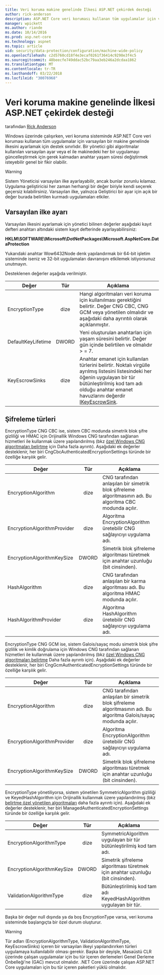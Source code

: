 ```yaml
---
title: Veri koruma makine genelinde İlkesi ASP.NET çekirdek desteği
author: rick-anderson
description: ASP.NET Core veri koruması kullanan tüm uygulamalar için varsayılan bir makine genelinde ilkesini ayarlamak için desteği hakkında bilgi edinin.
manager: wpickett
ms.author: riande
ms.date: 10/14/2016
ms.prod: asp.net-core
ms.technology: aspnet
ms.topic: article
uid: security/data-protection/configuration/machine-wide-policy
ms.openlocfilehash: c2d5760cd18f4e3ecaf0261f36414c9298e3f4c5
ms.sourcegitcommit: 48beecfe749ddac52bc79aa3eb246a2dcdaa1862
ms.translationtype: MT
ms.contentlocale: tr-TR
ms.lasthandoff: 03/22/2018
ms.locfileid: "30076968"
---
```

# <a name="data-protection-machine-wide-policy-support-in-aspnet-core"></a>Veri koruma makine genelinde İlkesi ASP.NET çekirdek desteği

tarafından [Rick Anderson](https://twitter.com/RickAndMSFT)

Windows üzerinde çalışırken, veri koruma sisteminde ASP.NET Core veri koruması kullanan tüm uygulamalar için varsayılan bir makine genelinde ilkesini ayarlamak için destek sınırlıdır. Bir yönetici gibi algoritmalar kullanılan varsayılan ayar veya el ile makinedeki her bir uygulamayı güncelleştirmek için gerek kalmadan anahtar yaşam süresi değiştirmek isteyebilir genel bir fikir olabilir.

> [!WARNING]
> Sistem Yöneticisi varsayılan ilke ayarlayabilir, ancak bunlar zorunlu kılamaz. Uygulama geliştiricisi her zaman herhangi bir değer biriyle kendi seçerek geçersiz kılabilirsiniz. Varsayılan ilke, yalnızca Geliştirici bir ayar için açık bir değer burada belirtilen kurmadı uygulamaları etkiler.

## <a name="setting-default-policy"></a>Varsayılan ilke ayarı

Varsayılan ilkesini ayarlamak için yönetici bilinen değerler aşağıdaki kayıt defteri anahtarı altındaki sistem kayıt defterinde ayarlayabilirsiniz:

**HKLM\SOFTWARE\Microsoft\DotNetPackages\Microsoft.AspNetCore.DataProtection**

Yukarıdaki anahtar Wow6432Node denk yapılandırmak bir 64-bit işletim sisteminde iseniz ve 32-bit uygulamaları davranışını etkilemek istiyorsunuz unutmayın.

Desteklenen değerler aşağıda verilmiştir.

| Değer              | Tür   | Açıklama |
| ------------------ | :----: | ----------- |
| EncryptionType     | dize | Hangi algoritmaları veri koruma için kullanılması gerektiğini belirtir. Değer CNG CBC, CNG GCM veya yönetilen olmalıdır ve aşağıdaki daha ayrıntılı olarak açıklanmıştır. |
| DefaultKeyLifetime | DWORD  | Yeni oluşturulan anahtarları için yaşam süresini belirtir. Değer gün içinde belirtilen ve olmalıdır > = 7. |
| KeyEscrowSinks     | dize | Anahtar emanet için kullanılan türlerini belirtir. Noktalı virgülle ayrılmış listesini listesindeki her öğenin uygulayan bir tür bütünleştirilmiş kod tam adı olduğu anahtar emanet havuzlarını değerdir [IKeyEscrowSink](/dotnet/api/microsoft.aspnetcore.dataprotection.keymanagement.ikeyescrowsink). |

## <a name="encryption-types"></a>Şifreleme türleri

EncryptionType CNG CBC ise, sistem CBC modunda simetrik blok şifre gizliliği ve HMAC için Orijinallik Windows CNG tarafından sağlanan hizmetleri ile kullanmak üzere yapılandırılmış (bkz [özel Windows CNG algoritmaları belirtme](xref:security/data-protection/configuration/overview#specifying-custom-windows-cng-algorithms) için Daha fazla ayrıntı). Aşağıdaki ek değerler desteklenir, her biri CngCbcAuthenticatedEncryptionSettings türünde bir özelliğe karşılık gelir.

| Değer                       | Tür   | Açıklama |
| --------------------------- | :----: | ----------- |
| EncryptionAlgorithm         | dize | CNG tarafından anlaşılan bir simetrik blok şifreleme algoritmasının adı. Bu algoritma CBC modunda açılır. |
| EncryptionAlgorithmProvider | dize | Algoritma EncryptionAlgorithm üretebilir CNG sağlayıcıyı uygulama adı. |
| EncryptionAlgorithmKeySize  | DWORD  | Simetrik blok şifreleme algoritması türetmek için anahtar uzunluğu (bit cinsinden). |
| HashAlgorithm               | dize | CNG tarafından anlaşılan bir karma algoritması adı. Bu algoritma HMAC modunda açılır. |
| HashAlgorithmProvider       | dize | Algoritma HashAlgorithm üretebilir CNG sağlayıcıyı uygulama adı. |

EncryptionType CNG GCM ise, sistem Galois/sayaç modu simetrik blok şifre gizlilik ve kimlik doğrulama için Windows CNG tarafından sağlanan hizmetleri ile kullanmak üzere yapılandırılmış (bkz [özel Windows CNG algoritmaları belirtme](xref:security/data-protection/configuration/overview#specifying-custom-windows-cng-algorithms) Daha fazla ayrıntı için). Aşağıdaki ek değerler desteklenir, her biri CngGcmAuthenticatedEncryptionSettings türünde bir özelliğe karşılık gelir.

| Değer                       | Tür   | Açıklama |
| --------------------------- | :----: | ----------- |
| EncryptionAlgorithm         | dize | CNG tarafından anlaşılan bir simetrik blok şifreleme algoritmasının adı. Bu algoritma Galois/sayaç modunda açılır. |
| EncryptionAlgorithmProvider | dize | Algoritma EncryptionAlgorithm üretebilir CNG sağlayıcıyı uygulama adı. |
| EncryptionAlgorithmKeySize  | DWORD  | Simetrik blok şifreleme algoritması türetmek için anahtar uzunluğu (bit cinsinden). |

EncryptionType yönetiliyorsa, sistem yönetilen SymmetricAlgorithm gizliliği ve KeyedHashAlgorithm için Orijinallik kullanmak üzere yapılandırılmış (bkz [belirtme özel yönetilen algoritmaları](xref:security/data-protection/configuration/overview#specifying-custom-managed-algorithms) daha fazla ayrıntı için). Aşağıdaki ek değerler desteklenir, her biri ManagedAuthenticatedEncryptionSettings türünde bir özelliğe karşılık gelir.

| Değer                      | Tür   | Açıklama |
| -------------------------- | :----: | ----------- |
| EncryptionAlgorithmType    | dize | SymmetricAlgorithm uygulayan bir tür bütünleştirilmiş kod tam adı. |
| EncryptionAlgorithmKeySize | DWORD  | Simetrik şifreleme algoritması türetmek için anahtar uzunluğu (bit cinsinden). |
| ValidationAlgorithmType    | dize | Bütünleştirilmiş kod tam adı KeyedHashAlgorithm uygulayan bir tür. |

Başka bir değer null dışında ya da boş EncryptionType varsa, veri koruma sisteminde başlangıçta bir özel durum oluşturur.

> [!WARNING]
> Tür adları (EncryptionAlgorithmType, ValidationAlgorithmType, KeyEscrowSinks) içeren bir varsayılan ilkeyi yapılandırırken türleri uygulamaya kullanılabilir olması gerekir. Başka bir deyişle, Masaüstü CLR üzerinde çalışan uygulamalar için bu tür içeren derlemeleri Genel Derleme Önbelleği'ne (GAC) mevcut olmalıdır. .NET Core üzerinde çalışan ASP.NET Core uygulamaları için bu tür içeren paketleri yüklü olmalıdır.
